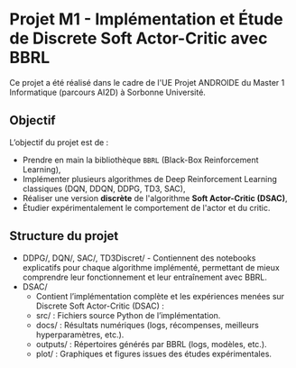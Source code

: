 # Projet M1 - Implémentation et Étude de Discrete Soft Actor-Critic avec BBRL

Ce projet a été réalisé dans le cadre de l'UE Projet ANDROIDE du Master 1 Informatique (parcours AI2D) à Sorbonne Université.

## Objectif

L’objectif du projet est de :
- Prendre en main la bibliothèque `BBRL` (Black-Box Reinforcement Learning),
- Implémenter plusieurs algorithmes de Deep Reinforcement Learning classiques (DQN, DDQN, DDPG, TD3, SAC),
- Réaliser une version **discrète** de l'algorithme **Soft Actor-Critic (DSAC)**,
- Étudier expérimentalement le comportement de l'actor et du critic.

## Structure du projet

- DDPG/, DQN/, SAC/, TD3Discret/
        - Contiennent des notebooks explicatifs pour chaque algorithme implémenté, permettant de mieux comprendre leur fonctionnement et leur entraînement avec BBRL.
- DSAC/
    - Contient l’implémentation complète et les expériences menées sur Discrete Soft Actor-Critic (DSAC) :
    - src/ : Fichiers source Python de l’implémentation.
    - docs/ : Résultats numériques (logs, récompenses, meilleurs hyperparamètres, etc.).
    - outputs/ : Répertoires générés par BBRL (logs, modèles, etc.).
    - plot/ : Graphiques et figures issues des études expérimentales.
  
